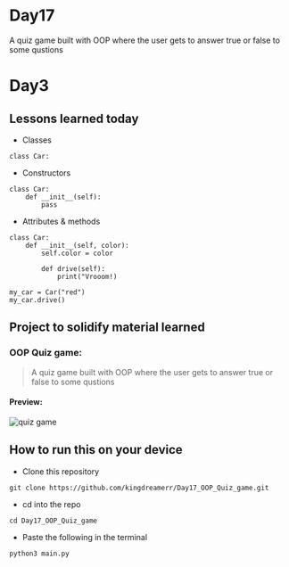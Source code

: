 # Day17
A quiz game built with OOP where the user gets to answer true or false to some qustions

# Day3

## Lessons learned today

- Classes
```
class Car:
```
- Constructors
```
class Car:
    def __init__(self):
        pass
```

- Attributes & methods
```
class Car:
    def __init__(self, color):
        self.color = color

        def drive(self):
            print("Vrooom!)

my_car = Car("red")
my_car.drive()

```

## Project to solidify material learned 

### OOP Quiz game:
> A quiz game built with OOP where the user gets to answer true or false to some qustions


#### Preview:

![quiz game](./treasure.png)

## How to run this on your device

- Clone this repository
```
git clone https://github.com/kingdreamerr/Day17_OOP_Quiz_game.git
```
- cd into the repo
```
cd Day17_OOP_Quiz_game
```

- Paste the following in the terminal 
```
python3 main.py
```
